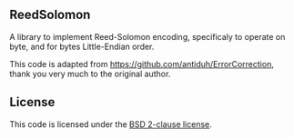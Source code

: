 ## ReedSolomon

A library to implement Reed-Solomon encoding, specificaly to operate on byte, and for bytes Little-Endian order.

This code is adapted from https://github.com/antiduh/ErrorCorrection, thank you very much to the original author.

## License ##

This code is licensed under the [BSD 2-clause license][1].

[1]: https://opensource.org/licenses/BSD-2-Clause
